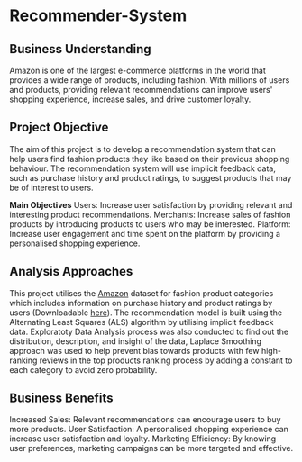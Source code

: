 # Recommender-System

## Business Understanding

Amazon is one of the largest e-commerce platforms in the world that provides a wide range of products, including fashion. With millions of users and products, providing relevant recommendations can improve users' shopping experience, increase sales, and drive customer loyalty.

## Project Objective

The aim of this project is to develop a recommendation system that can help users find fashion products they like based on their previous shopping behaviour. The recommendation system will use implicit feedback data, such as purchase history and product ratings, to suggest products that may be of interest to users.

**Main Objectives**
Users: Increase user satisfaction by providing relevant and interesting product recommendations.
Merchants: Increase sales of fashion products by introducing products to users who may be interested.
Platform: Increase user engagement and time spent on the platform by providing a personalised shopping experience.

## Analysis Approaches

This project utilises the [Amazon](https://amazon-reviews-2023.github.io/) dataset for fashion product categories which includes information on purchase history and product ratings by users (Downloadable [here](https://datarepo.eng.ucsd.edu/mcauley_group/data/amazon_2023/raw/review_categories/Amazon_Fashion.jsonl.gz)). The recommendation model is built using the Alternating Least Squares (ALS) algorithm by utilising implicit feedback data. Exploratoty Data Analysis process was also conducted to find out the distribution, description, and insight of the data, Laplace Smoothing approach was used to help prevent bias towards products with few high-ranking reviews in the top products ranking process by adding a constant to each category to avoid zero probability.

## Business Benefits

Increased Sales: Relevant recommendations can encourage users to buy more products.
User Satisfaction: A personalised shopping experience can increase user satisfaction and loyalty.
Marketing Efficiency: By knowing user preferences, marketing campaigns can be more targeted and effective.
